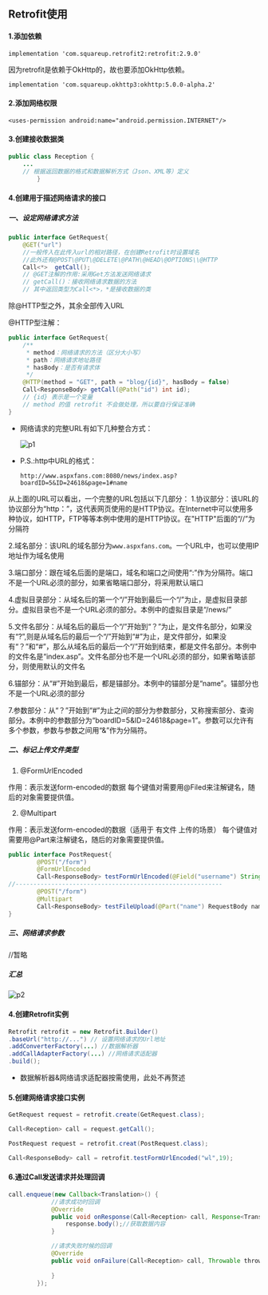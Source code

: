 ##  Retrofit使用



####  1.添加依赖

```implementation 'com.squareup.retrofit2:retrofit:2.9.0'```

因为retrofit是依赖于OkHttp的，故也要添加OkHttp依赖。

```implementation 'com.squareup.okhttp3:okhttp:5.0.0-alpha.2'```

####  2.添加网络权限

```<uses-permission android:name="android.permission.INTERNET"/>```

####  3.创建接收数据类

```java
public class Reception {
    ...
    // 根据返回数据的格式和数据解析方式（Json、XML等）定义
        }
```



####  4.创建用于描述网络请求的接口

#####  一、设定网络请求方法

```java
public interface GetRequest{
    @GET("url")
    //一般传入在此传入url的相对路径，在创建Retrofit时设置域名
    //此外还有@POST\@PUT\@DELETE\@PATH\@HEAD\@OPTIONS\\@HTTP
    Call<*>  getCall();
    // @GET注解的作用:采用Get方法发送网络请求
    // getCall()：接收网络请求数据的方法
    // 其中返回类型为Call<*>，*是接收数据的类
```

除@HTTP型之外，其余全部传入URL

@HTTP型注解：

```java
public interface GetRequest{
    /**
     * method：网络请求的方法（区分大小写）
     * path：网络请求地址路径
     * hasBody：是否有请求体
     */
    @HTTP(method = "GET", path = "blog/{id}", hasBody = false)
    Call<ResponseBody> getCall(@Path("id") int id);
    // {id} 表示是一个变量
    // method 的值 retrofit 不会做处理，所以要自行保证准确
}
```

- 网络请求的完整URL有如下几种整合方式：

  ![p1](D:\MYGITS\camp-daily\p1.png)

- P.S.:http中URL的格式：

  ```http://www.aspxfans.com:8080/news/index.asp?boardID=5&ID=24618&page=1#name```

从上面的URL可以看出，一个完整的URL包括以下几部分：
1.协议部分：该URL的协议部分为“http：”，这代表网页使用的是HTTP协议。在Internet中可以使用多种协议，如HTTP，FTP等等本例中使用的是HTTP协议。在"HTTP"后面的“//”为分隔符

2.域名部分：该URL的域名部分为```www.aspxfans.com```。一个URL中，也可以使用IP地址作为域名使用

3.端口部分：跟在域名后面的是端口，域名和端口之间使用“:”作为分隔符。端口不是一个URL必须的部分，如果省略端口部分，将采用默认端口

4.虚拟目录部分：从域名后的第一个“/”开始到最后一个“/”为止，是虚拟目录部分。虚拟目录也不是一个URL必须的部分。本例中的虚拟目录是“/news/”

5.文件名部分：从域名后的最后一个“/”开始到“？”为止，是文件名部分，如果没有“?”,则是从域名后的最后一个“/”开始到“#”为止，是文件部分，如果没有“？”和“#”，那么从域名后的最后一个“/”开始到结束，都是文件名部分。本例中的文件名是“index.asp”。文件名部分也不是一个URL必须的部分，如果省略该部分，则使用默认的文件名

6.锚部分：从“#”开始到最后，都是锚部分。本例中的锚部分是“name”。锚部分也不是一个URL必须的部分

7.参数部分：从“？”开始到“#”为止之间的部分为参数部分，又称搜索部分、查询部分。本例中的参数部分为“boardID=5&ID=24618&page=1”。参数可以允许有多个参数，参数与参数之间用“&”作为分隔符。

#####  二、标记上传文件类型

1. @FormUrlEncoded

作用：表示发送form-encoded的数据
每个键值对需要用@Filed来注解键名，随后的对象需要提供值。

2.  @Multipart

作用：表示发送form-encoded的数据（适用于 有文件 上传的场景）
每个键值对需要用@Part来注解键名，随后的对象需要提供值。

```java
public interface PostRequest{
        @POST("/form")
        @FormUrlEncoded
        Call<ResponseBody> testFormUrlEncoded(@Field("username") String name, @Field("age") int age);
//----------------------------------------------------------
        @POST("/form")
        @Multipart
        Call<ResponseBody> testFileUpload(@Part("name") RequestBody name, @Part("age") RequestBody age, @Part MultipartBody.Part file);
}
```

#####  三、网络请求参数

//暂略

#####  汇总

![p2](D:\MYGITS\camp-daily\p2.jpg)

####  4.创建Retrofit实例

```java
Retrofit retrofit = new Retrofit.Builder()
.baseUrl("http://...") // 设置网络请求的Url地址
.addConverterFactory(...) //数据解析器
.addCallAdapterFactory(...) //网络请求适配器
.build();
```

- 数据解析器&网络请求适配器按需使用，此处不再赘述

####  5.创建网络请求接口实例

```java
GetRequest request = retrofit.create(GetRequest.class);

Call<Reception> call = request.getCall();
```

```java
PostRequest request = retrofit.creat(PostRequest.class);

Call<ResponseBody> call = retrofit.testFormUrlEncoded("wl",19);
```

####  6.通过Call发送请求并处理回调

```java
call.enqueue(new Callback<Translation>() {
            //请求成功时回调
            @Override
            public void onResponse(Call<Reception> call, Response<Translation> response) {
                response.body();//获取数据内容
            }

            //请求失败时候的回调
            @Override
            public void onFailure(Call<Reception> call, Throwable throwable) {
                
            }
        });
```

